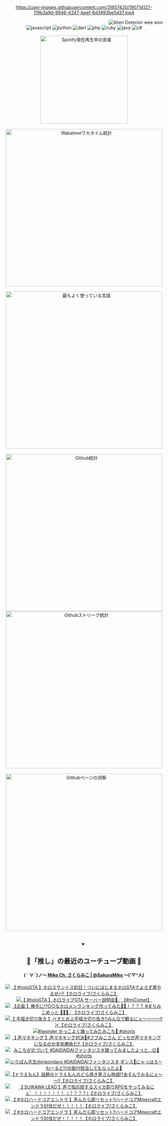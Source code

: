 <!-- START: HERO IMAGE GIF ////////// ////////// ////////// -->
<!-- <img src="@/../assets/img/gaming/ghost-of-tsushima.gif" width="100%"  alt="nellyXinwei's Hero Gif Image"/> -->
<!-- END: HERO IMAGE GIF ////////// ////////// ////////// -->

<div align="center" >  
  
<!-- START:ワンピース 第1015話「ルフィはRED ROCを使う」 -->
<https://user-images.githubusercontent.com/31657420/190714127-119b3a9d-9946-4247-beef-6d3993be5d37.mp4>
<!-- END:ワンピース 第1015話「ルフィはRED ROCを使う」 -->

<!-- START:VISITOR COUNTER -->
<div width="100%" align="right">
<img src="https://komarev.com/ghpvc/?username=nellyXinwei&label=🛸&color=grey&style=for-the-badge&labelcolor=ffffff" alt="Alien Detector wee woo"/>
</div>
<!-- END:VISITOR COUNTER -->

<!-- START: PROGRAMMING LANGUAGES -->
<!-- 色彩 Color Scheme:
#961E3A, #8A0D42, #5A0640, #4F265E, #2B355A, #3E759B, #CC4246,
#BB2649, #AD1052, #700750, #633075, #364270, #4E92C2, #FF5357
Sauce: https://www.webcreatorbox.com/inspiration/pantone-2023
-->

<img src="https://img.shields.io/badge/javascript%20-%23BB2649.svg?&style=for-the-badge&logo=javascript&logoColor=white&labelColor=961E3A" alt="javascript"/>
<img src="https://img.shields.io/badge/python%20-%23AD1052.svg?&style=for-the-badge&logo=python&logoColor=white&labelColor=8A0D42" alt="python" />
<img src="https://img.shields.io/badge/dart%20-%23700750.svg?&style=for-the-badge&logo=dart&logoColor=white&labelColor=5A0640" alt="dart"/>
<img src="https://img.shields.io/badge/php%20-%23633075.svg?&style=for-the-badge&logo=php&logoColor=white&labelColor=4F265E" alt="php"/>
<img src="https://img.shields.io/badge/ruby%20-%23364270.svg?&style=for-the-badge&logo=ruby&logoColor=white&labelColor=2B355A" alt="ruby"/>
<img src="https://img.shields.io/badge/java%20-%234E92C2.svg?&style=for-the-badge&logo=openjdk&logoColor=white&labelColor=3E759B" alt="java"/>
<img src="https://img.shields.io/badge/c%23-%23FF5357.svg?style=for-the-badge&logo=c-sharp&logoColor=white&labelColor=CC4246" alt="c#"/>  
<!-- END: PROGRAMMING LANGUAGES -->

<br>
<br>

<!-- START: MUSIC STATUS -->
  <!-- <a href="https://newojima-gsrs-20220114.vercel.app/api/now-playing?open">
    <img src="https://newojima-gsrs-20220114.vercel.app/api/now-playing" alt="Spotify現在再生中の音楽">
  </a> -->
  <img src="https://newojima-grss-20230114.vercel.app/api/spotify?border_color=transparent" alt="Spotify現在再生中の音楽" width="280px">
<!-- END: MUSIC STATUS -->

<br>
<br>

<!-- START: GITHUB STATUS -->
<!-- 色彩 Color Scheme:  #BB2649, #AD1052, #700750, #633075 -->
<img align="center" src="https://newojima-grs-20230109.vercel.app/api/wakatime?username=njtalba5127&layout=compact&langs_count=10&locale=ja&hide_title=false&title_color=fff&hide_border=true&text_color=fff&bg_color=BB2649,BB2649,633075,633075&hide=other,css,html,bash,xml,git%20config,makefile,properties,yaml,markdown,text,json,jsx" alt="Wakatimeワカタイム統計" width="500px"/>

<br>
<br>

<!-- 色彩 Color Scheme:  #633075, #364270, #4E92C2 -->
  <img align="center" src="https://newojima-grs-20230109.vercel.app/api/top-langs?username=njtalba5127&layout=compact&text_color=fff&icon_color=fff&hide_border=true&&locale=ja&hide_title=false&title_color=fff&include_all_commits=true&card_width=445&langs_count=11&hide=c%23,powershell,shaderlab,hlsl,makefile,jupyter%20notebook,python,html,css,shell,batchfile,less,liquid,hack,scss&bg_color=4F265E,633075,4E92C2" alt="最もよく使っている言語" width="500px"/>

<br>
<br>

<!-- 色彩 Color Scheme:  #4E92C2, #FF5357 -->
  <img align="center" src="https://newojima-grs-20230109.vercel.app/api?username=njtalba5127&rank_icon=github&show_icons=true&&locale=ja&title_color=fff&text_color=fff&icon_color=fff&hide_border=true&hide_title=false&count_private=true&include_all_commits=true&card_width=495&disable_animations=true&bg_color=4E92C2,4E92C2,FF5357" alt="Github統計" width="500px"/>

<br>

<img align="center" src="https://streak-stats.demolab.com?user=njtalba5127&theme=dark&hide_border=true&locale=ja&ring=BB2649&stroke=222222&background=151515&sideLabels=BB2649&currStreakLabel=ffffff&border=BB2649&fire=FF5357&currStreakNum=ffffff&sideNums=FF5357&dates=ffffff" alt="Githubストリーク統計" width="500px"/>

<br>
<br>

  <img align="center" width="500px" src="@/../assets/img/page-insights.svg" alt="Githubページの洞察"/>
  
</div>
<!-- END: GITHUB STATUS -->

<br>
<br>

<div align="center">
<details open>
  <summary>

  </summary>

  <h2 align="center">🌸「推し」の最近のユーチューブ動画 🌸</h2>
  <h4>
  ( ´ ∀ `)ノ～ 
  <a href="https://www.youtube.com/@SakuraMiko">Miko Ch. さくらみこ | @SakuraMiko
  </a>
   ～('▽^人)
  </h4>

  <!-- BEGIN YOUTUBE-CARDS -->
<a href="https://www.youtube.com/watch?v=_iIkx3LHkM8"><img src="https://ytcards.demolab.com/?id=_iIkx3LHkM8&title=%E3%80%90+%23holoGTA+%E3%80%91%E3%83%9B%E3%83%AD%E3%82%B9%E3%82%B5%E3%83%B3%E3%83%88%E3%82%B9%E5%88%9D%E6%97%A5%EF%BC%81%E3%81%A4%E3%81%84%E3%81%AB%E3%81%AF%E3%81%98%E3%81%BE%E3%82%8B%E3%83%9B%E3%83%ADGTA%E3%81%A7%E3%82%88%E3%82%8D%E3%81%9A%E5%B1%8B%E3%82%84%E3%82%8B%E3%81%9C%F0%9F%94%A5%E2%80%BC%E3%80%90%E3%83%9B%E3%83%AD%E3%83%A9%E3%82%A4%E3%83%96%2F%E3%81%95%E3%81%8F%E3%82%89%E3%81%BF%E3%81%93%E3%80%91&lang=ja&timestamp=1726491413&background_color=%230d1117&title_color=%23ffffff&stats_color=%23dedede&max_title_lines=1&width=187&border_radius=5&duration=0" alt="【 #holoGTA 】ホロスサントス初日！ついにはじまるホロGTAでよろず屋やるぜ🔥‼【ホロライブ/さくらみこ】" title="【 #holoGTA 】ホロスサントス初日！ついにはじまるホロGTAでよろず屋やるぜ🔥‼【ホロライブ/さくらみこ】"></a>
<a href="https://www.youtube.com/watch?v=UJXn_kfNfWk"><img src="https://ytcards.demolab.com/?id=UJXn_kfNfWk&title=%E3%80%90+%23holoGTA+%E3%80%91%E3%83%9B%E3%83%AD%E3%83%A9%E3%82%A4%E3%83%96GTA+%E3%82%B5%E3%83%BC%E3%83%90%E3%83%BC%E8%AA%AC%E6%98%8E%E4%BC%9A%F0%9F%8C%B8%E2%98%84%E3%80%90%23miComet%E3%80%91&lang=ja&timestamp=1726401844&background_color=%230d1117&title_color=%23ffffff&stats_color=%23dedede&max_title_lines=1&width=187&border_radius=5&duration=3329" alt="【 #holoGTA 】ホロライブGTA サーバー説明会🌸☄【#miComet】" title="【 #holoGTA 】ホロライブGTA サーバー説明会🌸☄【#miComet】"></a>
<a href="https://www.youtube.com/watch?v=bikftGrxiBU"><img src="https://ytcards.demolab.com/?id=bikftGrxiBU&title=%E3%80%90%E4%BC%81%E7%94%BB+%E3%80%91%E5%8B%9D%E6%89%8B%E3%81%AB%E2%81%89%E2%97%8B%E2%97%8B%E3%81%AA%E3%83%9B%E3%83%AD%E3%83%A1%E3%83%B3%E3%83%A9%E3%83%B3%E3%82%AD%E3%83%B3%E3%82%B0%E4%BD%9C%E3%81%A3%E3%81%A6%E3%81%BF%E3%81%9F%F0%9F%A4%94%F0%9F%91%91%EF%BC%81%EF%BC%9F%EF%BC%9F%EF%BC%9F+%23%E3%81%BE%E3%82%8A%E3%81%BF%E3%81%93%E3%82%81%E3%81%A3%E3%81%A8+%F0%9F%8F%B4%E2%80%8D%E2%98%A0%EF%B8%8F%F0%9F%8C%B8%E2%98%84%E3%80%90%E3%83%9B%E3%83%AD%E3%83%A9%E3%82%A4%E3%83%96%2F%E3%81%95%E3%81%8F%E3%82%89%E3%81%BF%E3%81%93%E3%80%91&lang=ja&timestamp=1726318771&background_color=%230d1117&title_color=%23ffffff&stats_color=%23dedede&max_title_lines=1&width=187&border_radius=5&duration=5033" alt="【企画 】勝手に⁉○○なホロメンランキング作ってみた🤔👑！？？？ #まりみこめっと 🏴‍☠️🌸☄【ホロライブ/さくらみこ】" title="【企画 】勝手に⁉○○なホロメンランキング作ってみた🤔👑！？？？ #まりみこめっと 🏴‍☠️🌸☄【ホロライブ/さくらみこ】"></a>
<a href="https://www.youtube.com/watch?v=LvByh2_lLKc"><img src="https://ytcards.demolab.com/?id=LvByh2_lLKc&title=%E3%80%90+%E6%89%8B%E6%8F%8F%E3%81%8D%E5%88%87%E3%82%8A%E6%8A%9C%E3%81%8D+%E3%80%91%E3%81%B9%E3%81%99%E3%81%A8%E3%81%8A%E3%81%B6%E6%89%8B%E6%8F%8F%E3%81%8D%E5%88%87%E3%82%8A%E6%8A%9C%E3%81%8D%E2%80%BC%E3%81%BF%E3%82%93%E3%81%AA%E3%81%A7%E8%A6%B3%E3%82%8B%E3%81%AB%E3%81%87%EF%BD%9E%EF%BD%9E%EF%BD%9E%EF%BD%9E%E2%80%BC%E2%9C%82%E3%80%90%E3%83%9B%E3%83%AD%E3%83%A9%E3%82%A4%E3%83%96%2F%E3%81%95%E3%81%8F%E3%82%89%E3%81%BF%E3%81%93%E3%80%91&lang=ja&timestamp=1726236422&background_color=%230d1117&title_color=%23ffffff&stats_color=%23dedede&max_title_lines=1&width=187&border_radius=5&duration=3531" alt="【 手描き切り抜き 】べすとおぶ手描き切り抜き‼みんなで観るにぇ～～～～‼✂【ホロライブ/さくらみこ】" title="【 手描き切り抜き 】べすとおぶ手描き切り抜き‼みんなで観るにぇ～～～～‼✂【ホロライブ/さくらみこ】"></a>
<a href="https://www.youtube.com/watch?v=OPxk8VsVP1o"><img src="https://ytcards.demolab.com/?id=OPxk8VsVP1o&title=%23iwonder+%E3%81%8B%E3%81%A3%E3%81%93%E3%82%88%E3%81%8F%E8%B8%8A%E3%81%A3%E3%81%A6%E3%81%BF%E3%81%9F%E3%81%BF%E3%81%93%E3%81%A1%F0%9F%8C%B8+%23shorts&lang=ja&timestamp=1726196421&background_color=%230d1117&title_color=%23ffffff&stats_color=%23dedede&max_title_lines=1&width=187&border_radius=5&duration=15" alt="#iwonder かっこよく踊ってみたみこち🌸 #shorts" title="#iwonder かっこよく踊ってみたみこち🌸 #shorts"></a>
<a href="https://www.youtube.com/watch?v=S1gq8BPM-mI"><img src="https://ytcards.demolab.com/?id=S1gq8BPM-mI&title=%E3%80%90+%E5%A3%B0%E3%83%9E%E3%83%8D%E3%82%AD%E3%83%B3%E3%82%B0+%E3%80%91%E5%A3%B0%E3%83%9E%E3%83%8D%E3%82%AD%E3%83%B3%E3%82%B0%E5%AF%BE%E6%B1%BA%F0%9F%91%91%23%E3%83%95%E3%83%96%E3%81%BF%E3%81%93%E3%81%95%E3%82%93+%E3%81%A9%E3%81%A3%E3%81%A1%E3%81%8C%E5%A3%B0%E3%83%9E%E3%83%8D%E3%82%AD%E3%83%B3%E3%82%B0%E3%81%AB%E3%81%AA%E3%82%8B%E3%81%AE%E3%81%8B%E6%9C%AC%E6%B0%97%E5%8B%9D%E8%B2%A0%E3%81%A0%E2%80%BC%E3%80%90%E3%83%9B%E3%83%AD%E3%83%A9%E3%82%A4%E3%83%96%2F%E3%81%95%E3%81%8F%E3%82%89%E3%81%BF%E3%81%93%E3%80%91&lang=ja&timestamp=1726147735&background_color=%230d1117&title_color=%23ffffff&stats_color=%23dedede&max_title_lines=1&width=187&border_radius=5&duration=4735" alt="【 声マネキング 】声マネキング対決👑#フブみこさん どっちが声マネキングになるのか本気勝負だ‼【ホロライブ/さくらみこ】" title="【 声マネキング 】声マネキング対決👑#フブみこさん どっちが声マネキングになるのか本気勝負だ‼【ホロライブ/さくらみこ】"></a>
<a href="https://www.youtube.com/watch?v=hM4hwHHuZ_k"><img src="https://ytcards.demolab.com/?id=hM4hwHHuZ_k&title=%E3%81%BF%E3%81%93%E3%81%A1%E3%81%8C%E8%BF%91%E3%81%A5%E3%81%84%E3%81%A6+%23DAIDAIDAI%E3%83%95%E3%82%A1%E3%83%B3%E3%82%BF%E3%82%B8%E3%82%B9%E3%82%BF%E8%B8%8A%E3%81%A3%E3%81%A6%E3%81%BF%E3%81%BE%E3%81%97%E3%81%9F%E3%82%88%E3%81%A3%E3%81%A8%E2%80%A6%F0%9F%98%89%F0%9F%8C%B8%23shorts&lang=ja&timestamp=1726122611&background_color=%230d1117&title_color=%23ffffff&stats_color=%23dedede&max_title_lines=1&width=187&border_radius=5&duration=39" alt="みこちが近づいて #DAIDAIDAIファンタジスタ踊ってみましたよっと…😉🌸#shorts" title="みこちが近づいて #DAIDAIDAIファンタジスタ踊ってみましたよっと…😉🌸#shorts"></a>
<a href="https://www.youtube.com/watch?v=gIvnTtP08yQ"><img src="https://ytcards.demolab.com/?id=gIvnTtP08yQ&title=%E3%81%84%E3%82%8A%E3%81%BD%E3%82%93%E5%85%88%E7%94%9F%40iripondayo+%23DAIDAIDAI%E3%83%95%E3%82%A1%E3%83%B3%E3%82%BF%E3%82%B8%E3%82%B9%E3%82%BF+%E3%83%80%E3%83%B3%E3%82%B9%F0%9F%92%83%E3%81%AB%E3%82%83%E3%81%A3%E3%81%AF%E3%82%8D%E3%83%BC%E3%82%8F%E3%83%BC%E3%82%8B%E3%81%A9%21%21%21%E3%81%AE%E6%8C%AF%E4%BB%98%E6%8B%85%E5%BD%93%E3%81%97%E3%81%A6%E3%82%82%E3%82%89%E3%81%A3%E3%81%9F%E3%82%88%F0%9F%99%8C&lang=ja&timestamp=1726052447&background_color=%230d1117&title_color=%23ffffff&stats_color=%23dedede&max_title_lines=1&width=187&border_radius=5&duration=19" alt="いりぽん先生@iripondayo #DAIDAIDAIファンタジスタ ダンス💃にゃっはろーわーるど!!!の振付担当してもらったよ🙌" title="いりぽん先生@iripondayo #DAIDAIDAIファンタジスタ ダンス💃にゃっはろーわーるど!!!の振付担当してもらったよ🙌"></a>
<a href="https://www.youtube.com/watch?v=QdYqyZHRL28"><img src="https://ytcards.demolab.com/?id=QdYqyZHRL28&title=%E3%80%90%E3%83%89%E3%83%A9%E3%81%88%E3%82%82%E3%82%93%E3%80%91%E8%A9%B1%E9%A1%8C%E3%81%AE%E3%83%89%E3%83%A9%E3%81%88%E3%82%82%E3%82%93%E3%81%AE%E3%81%A9%E3%82%89%E7%84%BC%E3%81%8D%E5%B1%8B%E3%81%95%E3%82%93%E7%89%A9%E8%AA%9E%E2%81%89%E3%81%82%E3%81%9D%E3%82%93%E3%81%A7%E3%81%BF%E3%82%8B%E3%81%AB%E3%81%87%EF%BD%9E%EF%BD%9E%E2%80%BC%E3%80%90%E3%83%9B%E3%83%AD%E3%83%A9%E3%82%A4%E3%83%96%2F%E3%81%95%E3%81%8F%E3%82%89%E3%81%BF%E3%81%93%E3%80%91&lang=ja&timestamp=1725980835&background_color=%230d1117&title_color=%23ffffff&stats_color=%23dedede&max_title_lines=1&width=187&border_radius=5&duration=10489" alt="【ドラえもん】話題のドラえもんのどら焼き屋さん物語⁉あそんでみるにぇ～～‼【ホロライブ/さくらみこ】" title="【ドラえもん】話題のドラえもんのどら焼き屋さん物語⁉あそんでみるにぇ～～‼【ホロライブ/さくらみこ】"></a>
<a href="https://www.youtube.com/watch?v=7VMEkwmuq2w"><img src="https://ytcards.demolab.com/?id=7VMEkwmuq2w&title=%E3%80%90+SUIKAWA+LEAD++%E3%80%91%E5%A3%B0%E3%81%A7%E6%8C%87%E7%A4%BA%E5%8E%A8%E3%81%99%E3%82%8B%E3%82%B9%E3%82%A4%E3%82%AB%E5%89%B2%E3%82%8ARPG%E3%82%92%E3%82%84%E3%81%A3%E3%81%A6%E3%81%BF%E3%82%8B%E3%81%AB%E3%81%87%E3%82%9B%EF%BC%81%EF%BC%81%EF%BC%81%EF%BC%81%EF%BC%81%EF%BC%81%EF%BC%81%EF%BC%88%EF%BC%9F%EF%BC%9F%EF%BC%9F%EF%BC%9F%EF%BC%89%E3%80%90%E3%83%9B%E3%83%AD%E3%83%A9%E3%82%A4%E3%83%96%2F%E3%81%95%E3%81%8F%E3%82%89%E3%81%BF%E3%81%93%E3%80%91&lang=ja&timestamp=1725893468&background_color=%230d1117&title_color=%23ffffff&stats_color=%23dedede&max_title_lines=1&width=187&border_radius=5&duration=9075" alt="【 SUIKAWA LEAD  】声で指示厨するスイカ割りRPGをやってみるにぇ゛！！！！！！！（？？？？）【ホロライブ/さくらみこ】" title="【 SUIKAWA LEAD  】声で指示厨するスイカ割りRPGをやってみるにぇ゛！！！！！！！（？？？？）【ホロライブ/さくらみこ】"></a>
<a href="https://www.youtube.com/watch?v=pZO_V1Cf6m8"><img src="https://ytcards.demolab.com/?id=pZO_V1Cf6m8&title=%E3%80%90+%23%E3%83%9B%E3%83%AD%E3%83%8F%E3%83%BC%E3%83%89%E3%82%B3%E3%82%A2%E3%82%A8%E3%83%B3%E3%83%89%E3%83%A9+%E3%80%91%E6%AD%BB%E3%82%93%E3%81%A0%E3%82%89%E5%8D%B3%E3%83%AA%E3%82%BB%E3%83%83%E3%83%88%E2%80%BC%E3%83%8F%E3%83%BC%E3%83%89%E3%82%B3%E3%82%A2Minecraft%E3%82%A8%E3%83%B3%E3%83%89%E3%83%A9%E8%A8%8E%E4%BC%90%E3%81%A0%E3%81%9C%EF%BC%81%EF%BC%81%EF%BC%81%EF%BC%81%EF%BC%81%E3%80%90%E3%83%9B%E3%83%AD%E3%83%A9%E3%82%A4%E3%83%96%2F%E3%81%95%E3%81%8F%E3%82%89%E3%81%BF%E3%81%93%E3%80%91&lang=ja&timestamp=1725806907&background_color=%230d1117&title_color=%23ffffff&stats_color=%23dedede&max_title_lines=1&width=187&border_radius=5&duration=12861" alt="【 #ホロハードコアエンドラ 】死んだら即リセット‼ハードコアMinecraftエンドラ討伐だぜ！！！！！【ホロライブ/さくらみこ】" title="【 #ホロハードコアエンドラ 】死んだら即リセット‼ハードコアMinecraftエンドラ討伐だぜ！！！！！【ホロライブ/さくらみこ】"></a>
<a href="https://www.youtube.com/watch?v=zy1Wq5uFfw4"><img src="https://ytcards.demolab.com/?id=zy1Wq5uFfw4&title=%E3%80%90+%23%E3%83%9B%E3%83%AD%E3%83%8F%E3%83%BC%E3%83%89%E3%82%B3%E3%82%A2%E3%82%A8%E3%83%B3%E3%83%89%E3%83%A9+%E3%80%91%E6%AD%BB%E3%82%93%E3%81%A0%E3%82%89%E5%8D%B3%E3%83%AA%E3%82%BB%E3%83%83%E3%83%88%E2%80%BC%E3%83%8F%E3%83%BC%E3%83%89%E3%82%B3%E3%82%A2Minecraft%E3%82%A8%E3%83%B3%E3%83%89%E3%83%A9%E8%A8%8E%E4%BC%90%E3%81%A0%E3%81%9C%EF%BC%81%EF%BC%81%EF%BC%81%EF%BC%81%EF%BC%81%E3%80%90%E3%83%9B%E3%83%AD%E3%83%A9%E3%82%A4%E3%83%96%2F%E3%81%95%E3%81%8F%E3%82%89%E3%81%BF%E3%81%93%E3%80%91&lang=ja&timestamp=1725633322&background_color=%230d1117&title_color=%23ffffff&stats_color=%23dedede&max_title_lines=1&width=187&border_radius=5&duration=12013" alt="【 #ホロハードコアエンドラ 】死んだら即リセット‼ハードコアMinecraftエンドラ討伐だぜ！！！！！【ホロライブ/さくらみこ】" title="【 #ホロハードコアエンドラ 】死んだら即リセット‼ハードコアMinecraftエンドラ討伐だぜ！！！！！【ホロライブ/さくらみこ】"></a>
<!-- END YOUTUBE-CARDS -->

</div>
  
</details>

